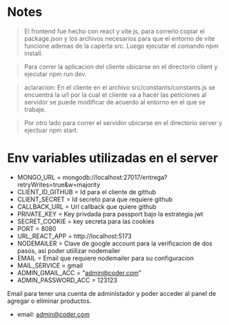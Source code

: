 # Notes
> El frontend fue hecho con react y vite js, para correrlo copiar el package.json y los archivos necesarios para que el entorno de vite funcione ademas de la caperta src. Luego ejecutar el comando npm install.

> Para correr la aplicacion del cliente ubicarse en el directorio client y ejecutar npm run dev.

> aclaracion: En el cliente en el archivo src/constants/constants.js se encuentra la url por la cual el cliente va a hacer las peticiones al servidor se puede modificar de acuerdo al entorno en el que se trabaje.

> Por otro lado para correr el servidor ubicarse en el directorio server y ejectuar npm start.
# Env variables utilizadas en el server
- MONGO_URL = mongodb://localhost:27017/entrega?retryWrites=true&w=majority
- CLIENT_ID_GITHUB = Id para el cliente de github
- CLIENT_SECRET = Id secreto para que requiere github
- CALLBACK_URL = Url callback que quiere github
- PRIVATE_KEY = Key privdada para passport bajo la estrategia jwt
- SECRET_COOKIE = key secreta para las cookies
- PORT = 8080
- URL_REACT_APP =  http://localhost:5173
- NODEMAILER = Clave de google account para la verificacion de dos pasos, asi poder utiilizar nodemailer
- EMAIL = Email que requiere nodemailer para su configuracion
- MAIL_SERVICE = gmail
- ADMIN_GMAIL_ACC = "admin@coder.com"
- ADMIN_PASSWORD_ACC = 123123

Email para tener una cuenta de administador y poder acceder al panel de agregar o eliminar productos.
-   email: admin@coder.com

